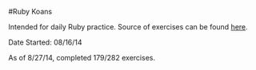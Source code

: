 #Ruby Koans

Intended for daily Ruby practice. Source of exercises can be found [here](http://rubykoans.com/).

Date Started: 08/16/14

As of 8/27/14, completed 179/282 exercises.
